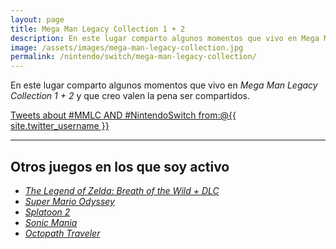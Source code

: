 ```yaml
---
layout: page
title: Mega Man Legacy Collection 1 + 2
description: En este lugar comparto algunos momentos que vivo en Mega Man Legacy Collection 1 + 2 y que creo valen la pena ser compartidos.
image: /assets/images/mega-man-legacy-collection.jpg
permalink: /nintendo/switch/mega-man-legacy-collection/
---
```


En este lugar comparto algunos momentos que vivo en *Mega Man Legacy Collection 1 + 2* y que creo valen la pena ser compartidos.

<a class="twitter-timeline" data-theme="dark" data-link-color="#ff4081" href="https://twitter.com/search?q=%23MMLC%20AND%20%23NintendoSwitch%20from%3A%40{{ site.twitter_username }}" data-widget-id="927578934660796416">Tweets about #MMLC AND #NintendoSwitch from:@{{ site.twitter_username }}</a>
<script>!function(d,s,id){var js,fjs=d.getElementsByTagName(s)[0],p=/^http:/.test(d.location)?'http':'https';if(!d.getElementById(id)){js=d.createElement(s);js.id=id;js.src=p+"://platform.twitter.com/widgets.js";fjs.parentNode.insertBefore(js,fjs);}}(document,"script","twitter-wjs");</script>

<style>
    #twitter-widget-1 {
        width: 100% !important;
    }
</style>

---

## Otros juegos en los que soy activo

- [*The Legend of Zelda: Breath of the Wild + DLC*][1]
- [*Super Mario Odyssey*][2]
- [*Splatoon 2*][3]
- [*Sonic Mania*][4]
- [*Octopath Traveler*][5]

[1]: /nintendo/switch/breath-of-the-wild/
[2]: /nintendo/switch/super-mario-oddysey/
[3]: /nintendo/switch/splatoon-2/
[4]: /nintendo/switch/sonic-mania/
[5]: /nintendo/switch/octopath-traveler/